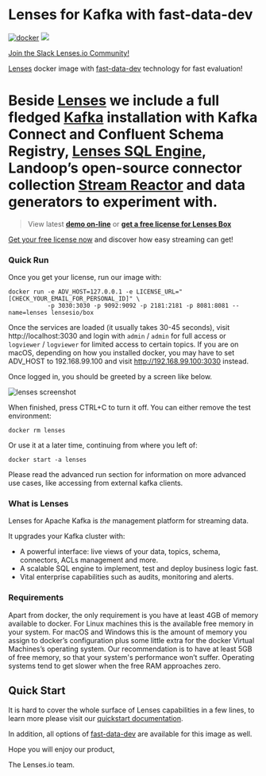 # Lenses for Kafka with fast-data-dev #

[![docker](https://img.shields.io/docker/pulls/lensesio/box.svg?style=flat)](https://hub.docker.com/r/lensesio/box/)
[![](https://images.microbadger.com/badges/image/lensesio/box.svg)](http://microbadger.com/images/lensesio/box)

[Join the Slack Lenses.io Community!](https://launchpass.com/lensesio)

[Lenses](https://lenses.io/box/) docker image with [fast-data-dev](https://hub.docker.com/r/lensesio/fast-data-dev/) technology for fast evaluation!

Beside [Lenses](https://lenses.io/box/) we include a full fledged [Kafka](https://kafka.apache.org/) installation with Kafka Connect and Confluent Schema Registry, [Lenses SQL Engine](https://lenses.io/product/sql/), Landoop’s open-source connector collection [Stream Reactor](https://lenses.io/connect/) and data generators to experiment with.
=======
> View latest **[demo on-line](https://fast-data-dev.demo.landoop.com)** or **[get a free license for Lenses Box](https://lenses.io/box/)**

[Get your free license now](https://www.landoop.com/downloads/lenses/) and discover how easy streaming can get!

### Quick Run

Once you get your license, run our image with:

    docker run -e ADV_HOST=127.0.0.1 -e LICENSE_URL="[CHECK_YOUR_EMAIL_FOR_PERSONAL_ID]" \
               -p 3030:3030 -p 9092:9092 -p 2181:2181 -p 8081:8081 --name=lenses lensesio/box

Once the services are loaded (it usually takes 30-45 seconds), visit
http://localhost:3030 and login with `admin` / `admin` for full access or
`logviewer` / `logviewer` for limited access to certain topics.  If you are on
macOS, depending on how you installed docker, you may have to set ADV_HOST to
192.168.99.100 and visit http://192.168.99.100:3030 instead.

Once logged in, you should be greeted by a screen like below.

![lenses screenshot](https://storage.googleapis.com/wch/lenses-1.0.0.png)

When finished, press CTRL+C to turn it off. You can either remove the test environment:

    docker rm lenses

Or use it at a later time, continuing from where you left of:

    docker start -a lenses

Please read the advanced run section for information on more advanced use cases, like accessing from external kafka clients.


### What is Lenses

Lenses for Apache Kafka is _the_ management platform for streaming data.

It upgrades your Kafka cluster with:

- A powerful interface: live views of your data, topics, schema, connectors, ACLs management and more.
- A scalable SQL engine to implement, test and deploy business logic fast.
- Vital enterprise capabilities such as audits, monitoring and alerts.

### Requirements

Apart from docker, the only requirement is you have at least 4GB of memory available to docker. For Linux machines this is the available free memory in your system. For macOS and Windows this is the amount of memory you assign to docker’s configuration plus some little extra for the docker Virtual Machines’s operating system. Our recommendation is to have at least 5GB of free memory, so that your system's performance won’t suffer. Operating systems tend to get slower when the free RAM approaches zero.

## Quick Start

It is hard to cover the whole surface of Lenses capabilities in a few lines, to learn more please visit our [quickstart documentation](https://docs.lenses.io/dev/lenses-box/).

In addition, all options of [fast-data-dev](https://github.com/Landoop/fast-data-dev) are available for this image as well.

Hope you will enjoy our product,

The Lenses.io team.
